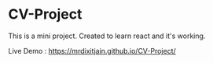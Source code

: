 # CV-Project

This is a mini project.
Created to learn react and it's working.

Live Demo : https://mrdixitjain.github.io/CV-Project/
